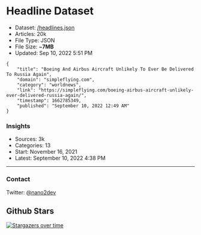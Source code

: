 # Headline Dataset

- Dataset: [/headlines.json](https://raw.githubusercontent.com/fwd/news/master/headlines.json) 
- Articles: 20k
- File Type: JSON
- File Size: ~**7MB**
- Updated: Sep 10, 2022 5:51 PM

```
{
    "title": "Boeing And Airbus Aircraft Unlikely To Ever Be Delivered To Russia Again",
    "domain": "simpleflying.com",
    "category": "worldnews",
    "link": "https://simpleflying.com/boeing-airbus-aircraft-unlikely-ever-delivered-russia-again/",
    "timestamp": 1662785349,
    "published": "September 10, 2022 12:49 AM"
}
```

### Insights

- Sources: 3k
- Categories: 13
- Start: November 16, 2021
- Latest: September 10, 2022 4:38 PM

---

### Contact 

Twitter: [@nano2dev](https://twitter.com/nano2dev)

## Github Stars

[![Stargazers over time](https://starchart.cc/fwd/news.svg)](https://starchart.cc/fwd/news)
